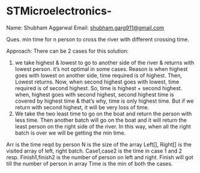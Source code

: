 # STMicroelectronics-
Name: Shubham Aggarwal
Email: shubham.garg911@gmail.com

Ques. min time for n person to cross the river with different crossing time.

Approach:
There can be 2 cases for this solution:
1.	we take highest & lowest to go to another side of the river & returns with lowest person.  it’s not optimal in some cases. Reason is when highest goes with lowest on another side, time required is of highest. Then, Lowest returns. Now, when second highest goes with lowest, time required is of second highest. So, time is highest + second highest.
when, highest goes with second highest, second highest time is covered by highest time & that’s why, time is only highest time. But if we return with second highest, it will be very loss of time. 
2.	We take the two least time to go on the boat and return the person with less time. Then another batch will go on the boat and it will return the least person on the right side of the river. In this way, when all the right batch is over we will be getting the min time.

Arr is the time reqd by person 
N is the size of the array
Left[], Right[] is the visited array of left, right batch.
Case1,case2 is the time in case 1 and 2 resp.
Finish1,finish2 is the number of person on left and right.
Finish will got till the number of person in array
Time is the min of both the cases.



